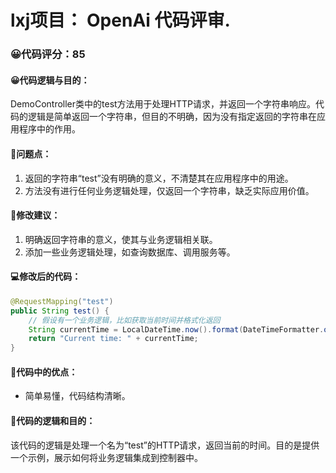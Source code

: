 # lxj项目： OpenAi 代码评审.
### 😀代码评分：85
#### 😀代码逻辑与目的：
DemoController类中的test方法用于处理HTTP请求，并返回一个字符串响应。代码的逻辑是简单返回一个字符串，但目的不明确，因为没有指定返回的字符串在应用程序中的作用。

#### 🤔问题点：
1. 返回的字符串“test”没有明确的意义，不清楚其在应用程序中的用途。
2. 方法没有进行任何业务逻辑处理，仅返回一个字符串，缺乏实际应用价值。

#### 🎯修改建议：
1. 明确返回字符串的意义，使其与业务逻辑相关联。
2. 添加一些业务逻辑处理，如查询数据库、调用服务等。

#### 💻修改后的代码：
```java
@RequestMapping("test")
public String test() {
    // 假设有一个业务逻辑，比如获取当前时间并格式化返回
    String currentTime = LocalDateTime.now().format(DateTimeFormatter.ofPattern("yyyy-MM-dd HH:mm:ss"));
    return "Current time: " + currentTime;
}
```

#### 🌟代码中的优点：
- 简单易懂，代码结构清晰。

#### 📝代码的逻辑和目的：
该代码的逻辑是处理一个名为“test”的HTTP请求，返回当前的时间。目的是提供一个示例，展示如何将业务逻辑集成到控制器中。
